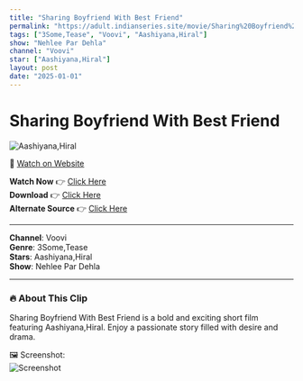 ```yaml
---
title: "Sharing Boyfriend With Best Friend"
permalink: "https://adult.indianseries.site/movie/Sharing%20Boyfriend%20With%20Best%20Friend"
tags: ["3Some,Tease", "Voovi", "Aashiyana,Hiral"]
show: "Nehlee Par Dehla"
channel: "Voovi"
star: ["Aashiyana,Hiral"]
layout: post
date: "2025-01-01"
---
```


# Sharing Boyfriend With Best Friend

![Aashiyana,Hiral](https://shorts.desisins.com/wp-content/uploads/2024/09/Sharing-BF-With-Hiral-Aashiyana-Nehle-Pe-Dehla-Voovi-DesiSins.com_.jpg)

🔗 [Watch on Website](https://adult.indianseries.site/movie/Sharing%20Boyfriend%20With%20Best%20Friend)

**Watch Now** 👉 [Click Here](https://adult.indianseries.site/movie/Sharing%20Boyfriend%20With%20Best%20Friend)  
**Download** 👉 [Click Here](https://adult.indianseries.site/movie/Sharing%20Boyfriend%20With%20Best%20Friend)  
**Alternate Source** 👉 [Click Here](https://adult.indianseries.site/movie/Sharing%20Boyfriend%20With%20Best%20Friend)

---

**Channel**: Voovi  
**Genre**: 3Some,Tease  
**Stars**: Aashiyana,Hiral  
**Show**: Nehlee Par Dehla

---

### 🔥 About This Clip

Sharing Boyfriend With Best Friend is a bold and exciting short film featuring Aashiyana,Hiral. Enjoy a passionate story filled with desire and drama.
 
🖼️ Screenshot:  
![Screenshot](https://shorts.desisins.com/wp-content/uploads/2024/09/Sharing-BF-With-Hiral-Aashiyana-Nehle-Pe-Dehla-Voovi-DesiSins.com_.jpg)
